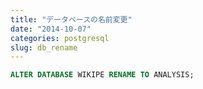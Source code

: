 ```yaml
---
title: "データベースの名前変更"
date: "2014-10-07"
categories: postgresql
slug: db_rename
---
```

```sql
ALTER DATABASE WIKIPE RENAME TO ANALYSIS;
```
